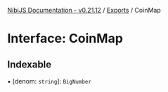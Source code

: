 [NibiJS Documentation - v0.21.12](../intro.md) / [Exports](../modules.md) / CoinMap

# Interface: CoinMap

## Indexable

▪ [denom: `string`]: `BigNumber`
